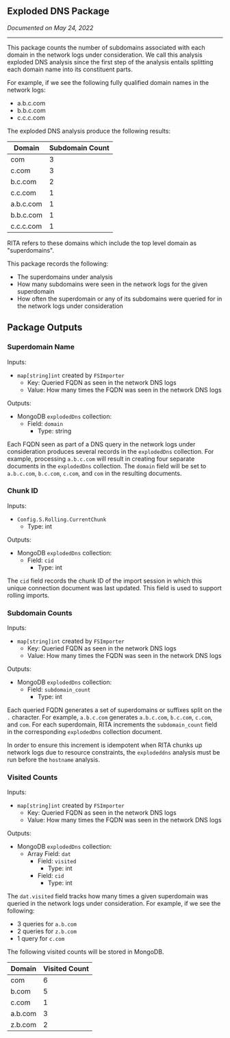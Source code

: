 ## Exploded DNS Package

*Documented on May 24, 2022*

---
This package counts the number of subdomains associated with each domain in the network logs under consideration. We call this analysis exploded DNS analysis since the first step of the analysis entails splitting each domain name into its constituent parts. 

For example, if we see the following fully qualified domain names in the network logs:

- a.b.c.com
- b.b.c.com
- c.c.c.com

The exploded DNS analysis produce the following results:

| Domain    | Subdomain Count |
|-----------|-----------------|
| com       | 3               |
| c.com     | 3               |
| b.c.com   | 2               |
| c.c.com   | 1               |
| a.b.c.com | 1               |
| b.b.c.com | 1               |
| c.c.c.com | 1               |

RITA refers to these domains which include the top level domain as "superdomains".

This package records the following:
- The superdomains under analysis
- How many subdomains were seen in the network logs for the given superdomain
- How often the superdomain or any of its subdomains were queried for in the network logs under consideration

## Package Outputs

### Superdomain Name

Inputs:
- `map[string]int` created by `FSImporter`
    - Key: Queried FQDN as seen in the network DNS logs
    - Value: How many times the FQDN was seen in the network DNS logs

Outputs:
- MongoDB `explodedDns` collection:
    - Field: `domain`
        - Type: string

Each FQDN seen as part of a DNS query in the network logs under consideration produces several records in the `explodedDns` collection. For example, processing `a.b.c.com` will result in creating four separate documents in the `explodedDns` collection. The `domain` field will be set to `a.b.c.com`, `b.c.com`, `c.com`, and `com` in the resulting documents.

### Chunk ID
Inputs: 
- `Config.S.Rolling.CurrentChunk`
    - Type: int

Outputs:
- MongoDB `explodedDns` collection:
    - Field: `cid`
        - Type: int

The `cid` field records the chunk ID of the import session in which this unique connection document was last updated. This field is used to support rolling imports.

### Subdomain Counts

Inputs:
- `map[string]int` created by `FSImporter`
    - Key: Queried FQDN as seen in the network DNS logs
    - Value: How many times the FQDN was seen in the network DNS logs

Outputs:
- MongoDB `explodedDns` collection:
    - Field: `subdomain_count`
        - Type: int

Each queried FQDN generates a set of superdomains or suffixes split on the `.` character. For example, `a.b.c.com` generates `a.b.c.com`, `b.c.com`, `c.com`, and `com`. For each superdomain, RITA increments the `subdomain_count` field in the corresponding `explodedDns` collection document.

In order to ensure this increment is idempotent when RITA chunks up network logs due to resource constraints, the `explodeddns` analysis must be run before the `hostname` analysis.

### Visited Counts

Inputs:
- `map[string]int` created by `FSImporter`
    - Key: Queried FQDN as seen in the network DNS logs
    - Value: How many times the FQDN was seen in the network DNS logs

Outputs:
- MongoDB `explodedDns` collection:
    - Array Field: `dat`
        - Field: `visited`
            - Type: int
        - Field: `cid`
            - Type: int

The `dat.visited` field tracks how many times a given superdomain was queried in the network logs under consideration. For example, if we see the following:
- 3 queries for `a.b.com`
- 2 queries for `z.b.com`
- 1 query for `c.com`

The following visited counts will be stored in MongoDB.

| Domain    | Visited Count |
|-----------|---------------|
| com       | 6             |
| b.com     | 5             |
| c.com     | 1             |
| a.b.com   | 3             |
| z.b.com   | 2             |